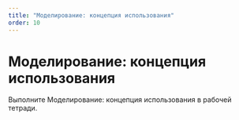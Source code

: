 ```yaml
---
title: "Моделирование: концепция использования"
order: 10
---
```


# Моделирование: концепция использования

Выполните Моделирование: концепция использования в рабочей тетради.